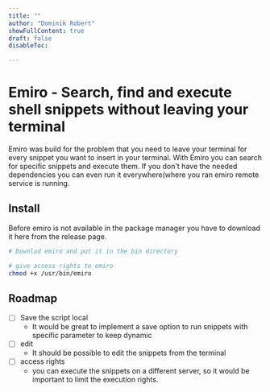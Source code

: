 ```yaml
---
title: ""
author: "Dominik Robert"
showFullContent: true
draft: false
disableToc:

---
```


# Emiro - Search, find and execute shell snippets without leaving your terminal

Emiro was build for the problem that you need to leave your terminal for every snippet you want to insert in your terminal. With Emiro you can search for specific snippets and execute them. If you don't have the needed dependencies you can even run it everywhere(where you ran emiro remote service is running.

## Install 

Before emiro is not available in the package manager you have to download it here from the release page.

```bash
# Downlad emiro and put it in the bin directory

# give access rights to emiro
chmod +x /usr/bin/emiro 
```



## Roadmap

* [ ] Save the script local
  * It would be great to implement a save option to run snippets with specific parameter to keep dynamic 
* [ ] edit
  * It should be possible to edit the snippets from the terminal
* [ ] access rights
  * you can execute the snippets on a different server, so it would be important to limit the execution rights.







